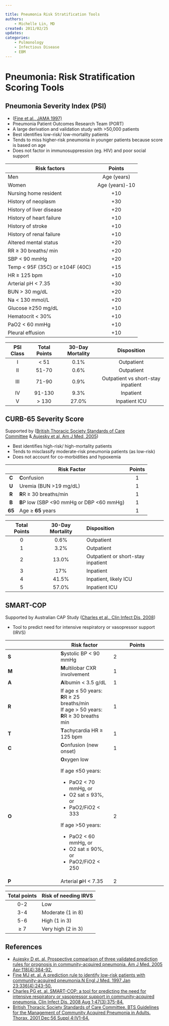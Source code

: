 ```yaml
---

title: Pneumonia Risk Stratification Tools
authors:
    - Michelle Lin, MD
created: 2011/02/25
updates:
categories:
    - Pulmonology
    - Infectious Disease
    - EBM
---
```


# Pneumonia: Risk Stratification Scoring Tools

## Pneumonia Severity Index (PSI) 

- ([Fine et al., JAMA 1997)](http://www.ncbi.nlm.nih.gov/pubmed/?term=8995086)
- Pneumonia Patient Outcomes Research Team (PORT)
- A large derivation and validation study with >50,000 patients
- Best identifies low-risk/ low-mortality patients
- Tends to miss higher-risk pneumonia in younger patients because score is based on age 
- Does not factor in immunosuppression (eg. HIV) and poor social support 

| **Risk factors**                    |   **Points**   |
| ----------------------------------- | :------------: |
| Men                                 |   Age (years)  |
| Women                               | Age (years)-10 |
| Nursing home resident               |       +10      |
| History of neoplasm                 |       +30      |
| History of liver disease            |       +20      |
| History of heart failure            |       +10      |
| History of stroke                   |       +10      |
| History of renal failure            |       +10      |
| Altered mental status               |       +20      |
| RR ≥ 30 breaths/ min                |       +20      |
| SBP &lt; 90 mmHg                    |       +20      |
| Temp &lt; 95F (35C) or ≥104F (40C)  |       +15      |
| HR ≥ 125 bpm                        |       +10      |
| Arterial pH &lt; 7.35               |       +30      |
| BUN > 30 mg/dL                      |       +20      |
| Na &lt; 130 mmol/L                  |       +20      |
| Glucose ≥250 mg/dL                  |       +10      |
| Hematocrit &lt; 30%                 |       +10      |
| PaO2 &lt; 60 mmHg                   |       +10      |
| Pleural effusion                    |       +10      |

| **PSI Class** | **Total Points** | **30-Day Mortality** |           **Disposition**          |
| :-----------: | :--------------: | :------------------: | :--------------------------------: |
|       I       |      &lt; 51     |         0.1%         |             Outpatient             |
|       II      |       51-70      |         0.6%         |             Outpatient             |
|      III      |       71-90      |         0.9%         | Outpatient vs short-stay inpatient |
|       IV      |      91-130      |         9.3%         |              Inpatient             |
|       V       |       > 130      |         27.0%        |            Inpatient ICU           |

## CURB-65 Severity Score

Supported by ([British Thoracic Society Standards of Care Committee](http://www.ncbi.nlm.nih.gov/pubmed/?term=11713364) &[ ](http://www.ncbi.nlm.nih.gov/pubmed/?term=15808136)[Aujesky et al, Am J Med, 2005](http://www.ncbi.nlm.nih.gov/pubmed/?term=15808136)) 

- Best identifies high-risk/ high-mortality patients
- Tends to misclassify moderate-risk pneumonia patients (as low-risk) 
- Does not account for co-morbidities and hypoxemia

|        | **Risk Factor**                                 | **Points** |
| :----: | ----------------------------------------------- | :--------: |
|  **C** | **C**onfusion                                   |      1     |
|  **U** | Uremia (BUN >19 mg/dL)                          |      1     |
|  **R** | **R**R ≥ 30 breaths/min                         |      1     |
|  **B** | **B**P low (SBP &lt;90 mmHg or DBP &lt;60 mmHg) |      1     |
| **65** | Age ≥ **65** years                              |      1     |

| **Total Points** | **30-Day Mortality** | **Disposition**                    |
| :--------------: | :------------------: | :--------------------------------- |
|         0        |         0.6%         | Outpatient                         |
|         1        |         3.2%         | Outpatient                         |
|         2        |         13.0%        | Outpatient or short-stay inpatient |
|         3        |          17%         | Inpatient                          |
|         4        |         41.5%        | Inpatient, likely ICU              |
|         5        |         57.0%        | Inpatient ICU                      |

## SMART-COP

Supported by Australian CAP Study ([Charles et al., Clin Infect Dis, 2008](http://www.ncbi.nlm.nih.gov/pubmed/?term=18558884))

- Tool to predict need for intensive respiratory or vasopressor support (IRVS) 

<table>
<colgroup>
<col width="33%" />
<col width="33%" />
<col width="33%" />
</colgroup>
<thead>
<tr class="header">
<th><br />
</th>
<th><strong>Risk factor</strong></th>
<th><strong>Points</strong></th>
</tr>
</thead>
<tbody>
<tr class="odd">
<td><strong>S</strong></td>
<td><strong>S</strong>ystolic BP &lt; 90 mmHg</td>
<td>2</td>
</tr>
<tr class="even">
<td><strong>M</strong></td>
<td><strong>M</strong>ultilobar CXR involvement</td>
<td>1</td>
</tr>
<tr class="odd">
<td><strong>A</strong></td>
<td><strong>A</strong>lbumin &lt; 3.5 g/dL</td>
<td>1</td>
</tr>
<tr class="even">
<td><strong>R</strong></td>
<td>If age ≤ 50 years: <strong>R</strong>R ≥ 25 breaths/min <br />
If age &gt; 50 years: <strong>R</strong>R ≥ 30 breaths min <br />
</td>
<td>1</td>
</tr>
<tr class="odd">
<td><strong>T</strong></td>
<td><strong>T</strong>achycardia HR ≥ 125 bpm </td>
<td>1</td>
</tr>
<tr class="even">
<td><strong>C</strong></td>
<td><strong>C</strong>onfusion (new onset)</td>
<td>1<br />
</td>
</tr>
<tr class="odd">
<td><strong>O</strong></td>
<td><strong>O</strong>xygen low<br />

<p>If age ≤50 years: </p>
<ul>
<li>PaO2 &lt; 70 mmHg, or<br />
</li>
<li>O2 sat ≤ 93%, or<br />
</li>
<li>PaO2/FiO2 &lt; 333<br />
</li>
</ul>
<p>If age &gt;50 years:</p>
<ul>
<li>PaO2 &lt; 60 mmHg, or</li>
<li>O2 sat ≤ 90%, or </li>
<li>PaO2/FiO2 &lt; 250 </li>
</ul></td>
<td>2</td>
</tr>
<tr class="even">
<td><strong>P</strong></td>
<td>Arterial <strong>p</strong>H &lt; 7.35</td>
<td>2</td>
</tr>
</tbody>
</table>

| **Total points** | **Risk of needing IRVS** |
| :--------------: | ------------------------ |
|        0-2       | Low                      |
|        3-4       | Moderate (1 in 8)        |
|        5-6       | High (1 in 3)            |
|        ≥ 7       | Very high (2 in 3)       |

## References

- [Aujesky D et. al. Prospective comparison of three validated prediction rules for prognosis in community-acquired pneumonia. Am J Med. 2005 Apr;118(4):384-92.](http://www.ncbi.nlm.nih.gov/pubmed/?term=15808136)
- [Fine MJ et. al. A prediction rule to identify low-risk patients with community-acquired pneumonia.N Engl J Med. 1997 Jan 23;336(4):243-50.](http://www.ncbi.nlm.nih.gov/pubmed/?term=8995086)
- [Charles PG et. al. SMART-COP: a tool for predicting the need for intensive respiratory or vasopressor support in community-acquired pneumonia. Clin Infect Dis. 2008 Aug 1;47(3):375-84.](http://www.ncbi.nlm.nih.gov/pubmed/?term=18558884)
- [British Thoracic Society Standards of Care Committee. BTS Guidelines for the Management of Community Acquired Pneumonia in Adults. Thorax. 2001 Dec;56 Suppl 4:IV1-64.](http://www.ncbi.nlm.nih.gov/pubmed/?term=11713364)
